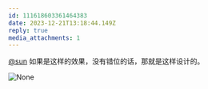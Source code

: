 ```yaml
---
id: 111618603361464383
date: 2023-12-21T13:18:44.149Z
reply: true
media_attachments: 1
---
```


[@sun](https://jiong.us/@sun) 如果是这样的效果，没有错位的话，那就是这样设计的。

![None](https://files.e5n.cc/media_attachments/files/111/618/599/890/315/461/original/8e72178dcd325a1e.png)
